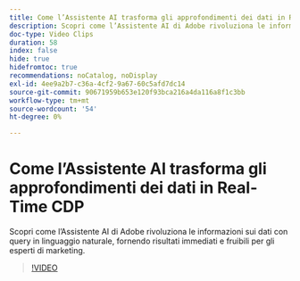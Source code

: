 ```yaml
---
title: Come l’Assistente AI trasforma gli approfondimenti dei dati in Real-Time CDP
description: Scopri come l’Assistente AI di Adobe rivoluziona le informazioni sui dati con query in linguaggio naturale, fornendo risultati immediati e fruibili per gli esperti di marketing.
doc-type: Video Clips
duration: 58
index: false
hide: true
hidefromtoc: true
recommendations: noCatalog, noDisplay
exl-id: 4ee9a2b7-c36a-4cf2-9a67-60c5afd7dc14
source-git-commit: 90671959b653e120f93bca216a4da116a8f1c3bb
workflow-type: tm+mt
source-wordcount: '54'
ht-degree: 0%

---
```


# Come l’Assistente AI trasforma gli approfondimenti dei dati in Real-Time CDP

Scopri come l’Assistente AI di Adobe rivoluziona le informazioni sui dati con query in linguaggio naturale, fornendo risultati immediati e fruibili per gli esperti di marketing.

<!-- 62_S653_3442539_57_how-ai-assistant-transforms-data-insights-in-realtime-cdp -->
>[!VIDEO](https://video.tv.adobe.com/v/3458199/?learn=on&enablevpops=true)
